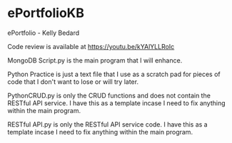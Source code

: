 # ePortfolioKB
ePortfolio - Kelly Bedard

Code review is available at https://youtu.be/kYAlYLLRoIc

MongoDB Script.py is the main program that I will enhance.  

Python Practice is just a text file that I use as a scratch pad for pieces of code that I don't want to lose or will try later.  

PythonCRUD.py is only the CRUD functions and does not contain the RESTful API service.  I have this as a template incase I need to fix anything within the main program.

RESTful API.py is only the RESTful API service code. I have this as a template incase I need to fix anything within the main program.
